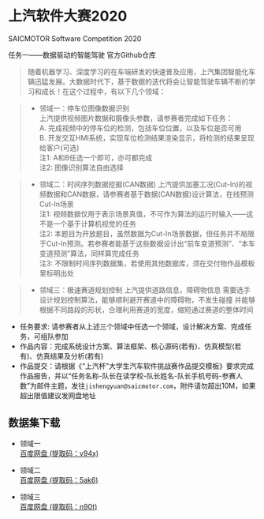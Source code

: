 # 上汽软件大赛2020
SAICMOTOR Software Competition 2020   
 
任务一——数据驱动的智能驾驶 官方Github仓库

> 随着机器学习、深度学习的在车端研发的快速普及应用，上汽集团智能化车辆迅猛发展。大数据时代下，基于数据的迭代将会让智能驾驶车辆不断的学习和成长！在这个过程中，有以下几个领域：

> * 领域一：停车位图像数据识别   
> 上汽提供视频图片数据和摄像头参数，请参赛者完成如下任务：   
> A. 完成视频中的停车位的检测，包括车位位置，以及车位是否可用   
> B. 开发交互HMI系统，实现车位检测结果渲染显示，将检测的结果呈现给客户(可选)   
> 注1: A和B任选一个即可，亦可都完成   
> 注2: 图像识别算法自由选择   

> * 领域二：时间序列数据挖掘(CAN数据)
> 上汽提供加塞工况(Cut-In)的视频数据和CAN数据，请参赛者基于数据(CAN数据)设计算法，在线预测Cut-In场景   
> 注1: 视频数据仅用于表示场景真值，不可作为算法的运行时输入——这不是一个基于计算机视觉的任务  
> 注2: 本题目为开放题目，虽然数据为Cut-In场景数据，但任务并不局限于Cut-In预测。若参赛者能基于这些数据设计出“前车变道预测”、“本车变道预测”算法，同样算完成任务   
> 注3: 不限制时间序列数据集，若使用其他数据库，须在交付物作品模板里标明出处

> * 领域三：极速赛道规划控制
> 上汽提供道路信息，障碍物信息
> 需要选手设计规划控制算法，能够顺利避开赛道中的障碍物，不发生碰撞
> 并能够根据不同路段的形状，合理利用赛道的宽度，缩短通过赛道的整体时间

- 任务要求: 请参赛者从上述三个领域中任选一个领域，设计解决方案、完成任务，可组队参加
- 作品内容：完成系统设计方案、算法框架、核心源码(若有)、仿真模型(若有)、仿真结果及分析(若有)
- 作品提交：请根据《“上汽杯”大学生汽车软件挑战赛作品提交模板》要求完成作品报告，并以“任务名称-队长在读学校-队长姓名-队长手机号码-参赛人数”为邮件主题，发往`jishengyuan@saicmotor.com`，附件请勿超出10M，如果超出限值建议发网盘地址

## 数据集下载
* 领域一  
[百度网盘 (提取码：v94x)](https://pan.baidu.com/s/1RFXa2CP8wMDGfT7N5pNm9w)

* 领域二  
[百度网盘 (提取码：5ak6)](https://pan.baidu.com/s/1ghsfaXl2g34dNj273hVlDw)

* 领域三  
[百度网盘 (提取码：n90t)](https://pan.baidu.com/s/19bRF2hupHre2es8RwC5T8g)